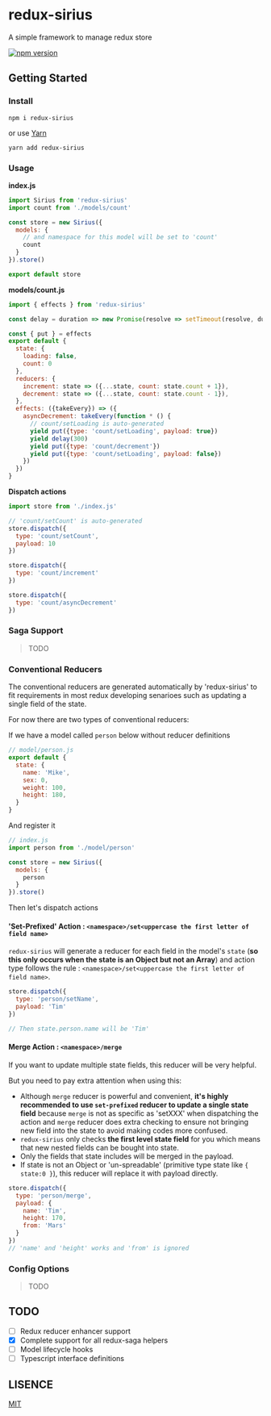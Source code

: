 # redux-sirius

A simple framework to manage redux store

[![npm version](https://badge.fury.io/js/redux-sirius.svg)](https://badge.fury.io/js/redux-sirius)

## Getting Started

### Install
```shell
npm i redux-sirius
```

or use [Yarn](https://yarnpkg.com/)

```shell
yarn add redux-sirius
```

### Usage

**index.js**

```js
import Sirius from 'redux-sirius'
import count from './models/count'

const store = new Sirius({
  models: {
    // and namespace for this model will be set to 'count'
    count
  }
}).store()

export default store
```

**models/count.js**

```js
import { effects } from 'redux-sirius'

const delay = duration => new Promise(resolve => setTimeout(resolve, duration))

const { put } = effects
export default {
  state: {
    loading: false,
    count: 0
  },
  reducers: {
    increment: state => ({...state, count: state.count + 1}),
    decrement: state => ({...state, count: state.count - 1}),
  },
  effects: ({takeEvery}) => ({
    asyncDecrement: takeEvery(function * () {
      // count/setLoading is auto-generated
      yield put({type: 'count/setLoading', payload: true})
      yield delay(300)
      yield put({type: 'count/decrement'})
      yield put({type: 'count/setLoading', payload: false})
    })
  })
}
```
**Dispatch actions**

```js
import store from './index.js'

// 'count/setCount' is auto-generated
store.dispatch({
  type: 'count/setCount',
  payload: 10
})

store.dispatch({
  type: 'count/increment'
})

store.dispatch({
  type: 'count/asyncDecrement'
})

```
### Saga Support

> TODO

### Conventional Reducers

The conventional reducers are generated automatically by 'redux-sirius' to fit requirements in most redux developing senarioes such as updating a single field of the state.

For now there are two types of conventional reducers:

If we have a model called `person` below without reducer definitions

```js
// model/person.js
export default {
  state: {
    name: 'Mike',
    sex: 0,
    weight: 100,
    height: 180,
  }
}
```

And register it

```js
// index.js
import person from './model/person'

const store = new Sirius({
  models: {
    person
  }
}).store()
```

Then let's dispatch actions

#### 'Set-Prefixed' Action : `<namespace>/set<uppercase the first letter of field name>`

`redux-sirius` will generate a reducer for each field in the model's `state` (**so this only occurs when the state is an Object but not an Array**) and action type follows the rule : `<namespace>/set<uppercase the first letter of field name>`.

```js
store.dispatch({
  type: 'person/setName',
  payload: 'Tim'
})

// Then state.person.name will be 'Tim'
```

#### Merge Action : `<namespace>/merge`

If you want to update multiple state fields, this reducer will be very helpful.

But you need to pay extra attention when using this:
- Although `merge` reducer is powerful and convenient, **it's highly recommended to use `set-prefixed` reducer to update a single state field** because `merge` is not as specific as 'setXXX' when dispatching the action and `merge` reducer does extra checking to ensure not bringing new field into the state to avoid making codes more confused.
- `redux-sirius` only checks **the first level state field** for you which means that new nested fields can be bought into state.
- Only the fields that state includes will be merged in the payload.
- If state is not an Object or 'un-spreadable' (primitive type state like `{ state:0 }`), this reducer will replace it with payload directly.

```js
store.dispatch({
  type: 'person/merge',
  payload: {
    name: 'Tim',
    height: 170,
    from: 'Mars'
  }
})
// 'name' and 'height' works and 'from' is ignored
```

### Config Options

> TODO

## TODO

- [ ] Redux reducer enhancer support
- [x] Complete support for all redux-saga helpers
- [ ] Model lifecycle hooks
- [ ] Typescript interface definitions

## LISENCE
[MIT](https://tldrlegal.com/license/mit-license)
